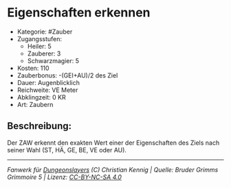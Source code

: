 # Eigenschaften erkennen

- Kategorie: #Zauber
- Zugangsstufen:
  - Heiler: 5
  - Zauberer: 3
  - Schwarzmagier: 5
- Kosten: 110
- Zauberbonus: -(GEI+AU)/2 des Ziel
- Dauer: Augenblicklich
- Reichweite: VE Meter
- Abklingzeit: 0 KR
- Art: Zaubern

## Beschreibung:

Der ZAW erkennt den exakten Wert einer der Eigenschaften des Ziels nach seiner Wahl (ST, HÄ, GE, BE, VE oder AU).

---

_Fanwerk für [Dungeonslayers](https://www.dungeonslayers.net/) (C) Christian Kennig | Quelle: Bruder Grimms Grimmoire 5 | Lizenz: [CC-BY-NC-SA 4.0](https://creativecommons.org/licenses/by-nc-sa/4.0/deed.de)_

